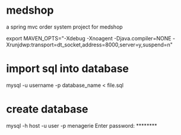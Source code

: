 # medshop
a spring mvc  order system project for medshop

export MAVEN_OPTS="-Xdebug -Xnoagent -Djava.compiler=NONE -Xrunjdwp:transport=dt_socket,address=8000,server=y,suspend=n"

# import sql into database
mysql -u username -p database_name < file.sql

# create database
 mysql -h host -u user -p menagerie
Enter password: ********